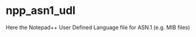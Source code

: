 npp_asn1_udl
============

Here the Notepad++ User Defined Language file for ASN.1 (e.g. MIB files)
